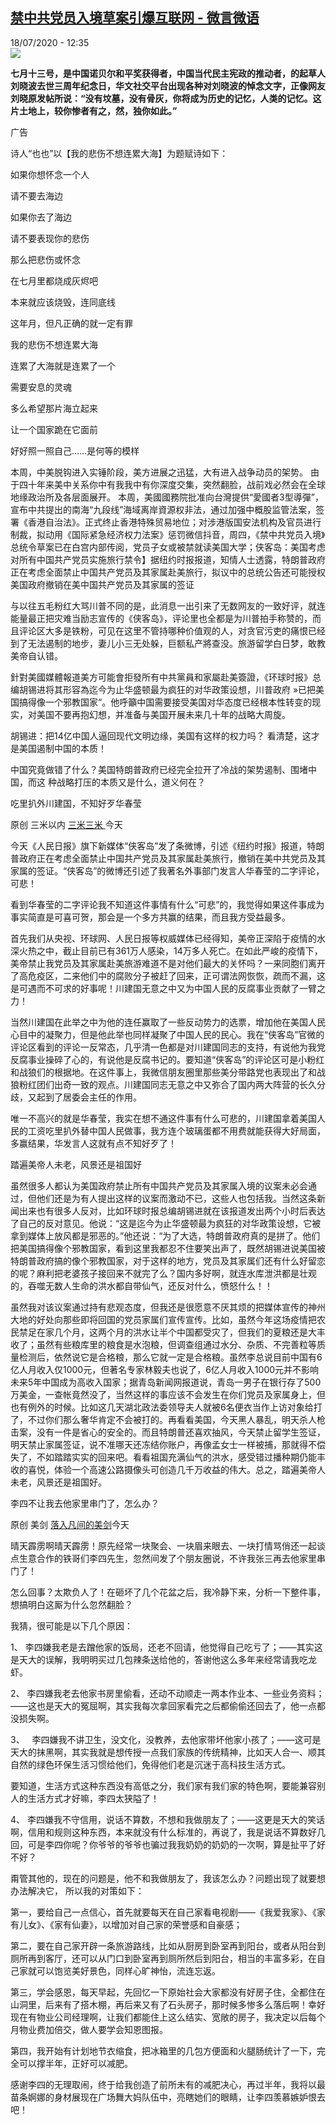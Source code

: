 <!--1595069715000-->
[禁中共党员入境草案引爆互联网 - 微言微语](http://www.rfi.fr//cn/%E4%B8%AD%E5%9B%BD/20200718-%E7%A6%81%E4%B8%AD%E5%85%B1%E5%85%9A%E5%91%98%E5%85%A5%E5%A2%83%E8%8D%89%E6%A1%88%E5%BC%95%E7%88%86%E4%BA%92%E8%81%94%E7%BD%91)
------

<div>18/07/2020 - 12:35</div><img src="https://s.rfi.fr/media/display/60657a3c-c8e2-11ea-95bf-005056bf87d6/w:310/p:16x9/2020-07-16T171324Z_1245378320_RC2HUH9ED5WU_RTRMADP_3_USA-CHINA-TRAVEL.JPG"><p><strong>七月十三号，是中国诺贝尔和平奖获得者，中国当代民主宪政的推动者，的起草人刘晓波去世三周年纪念日，华文社交平台出现各种对刘晓波的悼念文字，正像网友刘晓原发帖所说：“没有坟墓，没有骨灰，你将成为历史的记忆，人类的记忆。这片土地上，较你惨者有之，然，独你如此。”</strong></p><div class="t-content__body u-clearfix"><div class="m-interstitial"><div class="m-interstitial__ad"><divclass="m-block-ad "data-tms-ad-type="box"data-tms-ad-status="idle"data-tms-ad-pos="1"><div class="m-block-ad__label">广告</div><div class="m-block-ad__content"></div></div></div></div><p>诗人“也也”以【我的悲伤不想连累大海】为题赋诗如下：</p><p>如果你想怀念一个人</p><p>请不要去海边</p><p>如果你去了海边</p><p>请不要表现你的悲伤</p><p>那么把悲伤或怀念</p><p>在七月里都烧成灰烬吧</p><p>本来就应该烧毁，连同底线</p><p>这年月，但凡正确的就一定有罪</p><p>我的悲伤不想连累大海</p><p>连累了大海就是连累了一个</p><p>需要安息的灵魂</p><p>多么希望那片海立起来</p><p>让一个国家跪在它面前</p><p>好好照一照自己……是何等的模样</p><p>本周，中美脱钩进入实锤阶段，美方进展之迅猛，大有进入战争动员的架势。 由于四十年来美中关系你中有我我中有你深度交集，突然翻脸，战前戏必然会在全球地缘政治所及各层面展开。 本周，美國國務院批准向台灣提供“愛國者3型導彈”，宣布中共提出的南海“九段线”海域离岸資源权非法，通过加强中概股监管法案，签署《香港自治法》。正式终止香港特殊贸易地位；对涉港版国安法机构及官员进行制裁，拟动用《国际紧急经济权力法案》惩罚微信抖音，周四，《禁中共党员入境》总统令草案已在白宫内部传阅，党员子女或被禁就读美国大学；侠客岛：美国考虑对所有中国共产党员实施旅行禁令】据纽约时报报道，知情人士透露，特朗普政府正在考虑全面禁止中国共产党员及其家属赴美旅行，拟议中的总统公告还可能授权美国政府撤销在美中国共产党员及其家属的签证</p><p>与以往五毛粉红大骂川普不同的是，此消息一出引来了无数网友的一致好评，就连能量最正把灾难当励志宣传的《侠客岛》，评论里也全都是为川普拍手称赞的，而且评论区大多是铁粉，可见在这里不管持哪种价值观的人，对贪官污吏的痛恨已经到了无法遏制的地步，妻儿小三无处躲，巨额私产將查没。旅游留学白日梦，敢教美帝自认错。</p><p>針對美國媒體報道美方可能會拒發所有中共黨員和家屬赴美簽證，《环球时报》总编胡锡进将其形容為迄今为止华盛顿最为疯狂的对华政策设想，川普政府 »已把美国搞得像一个邪教国家“。他呼籲中国需要接受美国对华态度已经根本性转变的现实，对美国不要再抱幻想，并准备与美国开展未来几十年的战略大周旋。</p><p>胡锡进：把14亿中国人逼回现代文明边缘，美国有这样的权力吗？ 看清楚，这才是美国遏制中国的本质！</p><p>中国究竟做错了什么？美国特朗普政府已经完全拉开了冷战的架势遏制、围堵中国，而这 种战略打压的本质又是什么，道义何在？</p><p>吃里扒外川建国，不知好歹华春莹</p><p>原创 三米以内 <u>三米三米 </u>今天</p><p>今天《人民日报》旗下新媒体“侠客岛”发了条微博，引述《纽约时报》报道，特朗普政府正在考虑全面禁止中国共产党员及其家属赴美旅行，撤销在美中共党员及其家属的签证。“侠客岛”的微博还引述了我著名外事部门发言人华春莹的二字评论，可悲！</p><p>看到华春莹的二字评论我不知道这件事情有什么“可悲”的，我觉得如果这件事成为事实简直是可喜可贺，那会是一个多方共赢的结果，而且我方受益最多。</p><p>首先我们从央视、环球网、人民日报等权威媒体已经得知，美帝正深陷于疫情的水深火热之中，截止目前已有361万人感染，14万多人死亡。在如此严峻的疫情下，美帝禁止我党员及其家属赴美旅游难道不是对他们最大的关怀吗？一来同胞们离开了高危疫区，二来他们中的腐败分子被赶了回来，正可谓法网恢恢，疏而不漏，这是可遇而不可求的好事呢！川建国无意之中又为中国人民的反腐事业贡献了一臂之力！</p><p>当然川建国在此举之中为他的连任赢取了一些反动势力的选票，增加他在美国人民心目中的凝聚力，但是他此举也同样凝聚了中国人民的民心。我在“侠客岛”官微的评论区看到的评论一反常态，几乎清一色都是对川建国同志的支持，有说他为我党反腐事业操碎了心的，有说他是反腐书记的。要知道“侠客岛”的评论区可是小粉红和战狼们的根据地。在这件事上，我微信朋友圈里那些美分带路党也表现出了和战狼粉红团们出奇一致的观点。川建国同志无意之中又弥合了国内两大阵营的长久分歧，又起到了居委会主任的作用。</p><p>唯一不高兴的就是华春莹，我实在想不通这件事有什么可悲的，川建国拿着美国人民的工资吃里扒外替中国人民做事，我方连个玻璃蛋都不用费就能获得大好局面，多赢结果，华发言人这就有点不知好歹了！</p><p>踏遍美帝人未老，风景还是祖国好</p><p>虽然很多人都认为美国政府禁止所有中国共产党员及其家属入境的议案未必会通过，但他们还是为有人提出这样的议案而激动不已，这些人也包括我。当然这条新闻出来也有很多人反对，比如环球时报总编胡锡进就在该报道发出两个小时后表达了自己的反对意见。他说：“这是迄今为止华盛顿最为疯狂的对华政策设想，它被拿到媒体上放风都是邪恶的。”他还说：“为了大选，特朗普政府真的是拼了。他们把美国搞得像个邪教国家，看到这里我都忍不住要笑出声了，既然胡锡进说美国被特朗普政府搞的像个邪教国家，对于这样的地方，党员及其家属们还有什么好留恋的呢？麻利把老婆孩子接回来不就完了么？国内多好啊，就连水库泄洪都是壮观的，吞噬无数人生命的洪水都自带仙气，还反对什么，愤怒什么！！</p><p>虽然我对该议案通过持有悲观态度，但我还是很愿意不厌其烦的把媒体宣传的神州大地的好处向那些即将回国的党员家属们宣传宣传。比如，虽然今年这场疫情把农民禁足在家几个月，这两个月的洪水让半个中国都受灾了，但我们的夏粮还是大丰收了；虽然有些粮库里的粮食是水泡粮，但调查组通过水分、杂质、不完善粒等质量检测后，依然说它是合格粮，那么它就一定是合格粮。虽然李总说目前中国有6亿人月收入仅1000元，但著名专家林毅夫也说了，6亿人月收入1000元并不影响未来5年中国成为高收入国家；据青岛新闻网报道说，青岛一男子在银行存了500万美金，一查帐竟然没了，当然这样的事应该不会发生在你们党员及家属身上，但也有例外的时候。比如这几天湖北政法委领导夫人就被6名便衣当作上访对象给打了，不过你们那么奢华肯定不会被打的。再看看美国，今天黑人暴乱，明天杀人枪击案，没有一件是省心的安全的。而且特朗普还喜欢抽风，今天禁止留学生签证，明天禁止家属签证，说不准哪天还冻结你账户，再像孟女士一样被捕，那就得不偿失了，不如踏踏实实的回来吧。看看祖国充满仙气的洪水，感受错过播种期仍能丰收的喜悦，体验一个高速公路摄像头可创造几千万收益的伟大。总之，踏遍美帝人未老，风景还是祖国好。</p><p>李四不让我去他家里串门了，怎么办？</p><p>原创 美剑 <u>落入凡</u><u>间</u><u>的美</u><u>剑</u><u></u>今天</p><p>晴天霹雳啊晴天霹雳！原先经常一块聚会、一块眉来眼去、一块打情骂俏还一起谈点生意合作的铁哥们李四先生，忽然间发了个朋友圈说，不许我张三再去他家里串门了！</p><p>怎么回事？太欺负人了！在砸坏了几个花盆之后，我冷静下来，分析一下整件事，想搞明白这厮为什么忽然翻脸？</p><p>我猜，很可能是以下几个原因：</p><p>1、 李四嫌我老是去蹭他家的饭局，还老不回请，他觉得自己吃亏了；——其实这是天大的误解，我明明买过几包辣条送给他的，答谢他这么多年来经常请我吃龙虾。</p><p>2、 李四嫌我老去他家书房里偷看，还动不动顺走一两本作业本、一些业务资料；——这也是天大的冤屈啊，其实我每次拿回家看完之后都偷偷还回去了，他一点都没损失啊。</p><p>3、   李四嫌我不讲卫生，没文化，没教养，去他家带坏他家小孩了；——这可是天大的抹黑啊，其实我就是想传授一点我们家族的传统精神，比如天人合一、顺其自然的绿色环保生活习惯给他们，免得他们老是沉迷于高科技生活方式。</p><p>要知道，生活方式这种东西没有高低之分，我们家有我们家的特色啊，要能兼容别人的生活方式才好嘛，李四太狭隘了！</p><p>4、 李四嫌我不守信用，说话不算数，不想和我做朋友了；——这更是天大的笑话啊，信用和规则这种东西，本来就没有什么标准的，再说了，我是说话不算数好几回，可是李四你呢？你爷爷的爷爷也骗过我我奶奶的奶奶的一次啊，算是扯平了好不好？</p><p>甭管其他的，现在的问题是，他不和我做朋友了，我该怎么办？问题出现了就要想办法解决它， 所以我的对策如下：</p><p>第一，要给自己一点信心，首先就要每天在自己家看电视剧——《我爱我家》、《家有儿女》、《家有仙妻》，以增加对自己家的荣誉感和自豪感；</p><p>第二，要在自己家开辟一条旅游路线，比如从厨房到卧室再到阳台，或者从阳台到厕所再到客厅，还可以从门口到卧室再到厕所然后到阳台，相当的丰富多彩，在自己家就可以饱览美好景色，同样心旷神怡，流连忘返。</p><p>第三，学会感恩，每天早起，先回忆一下原始社会大家都没有好房子住，全都住在山洞里，后来有了搭木棚，再后来又有了石头房子，那时候多惨多么落后啊！幸好现在有物业公司经理啊，让我们都能住上这么结实、宽敞的房子，我决定以后每个月物业费加倍交，做人要学会知恩图报。</p><p>第四，我开始有计划地节衣缩食，把冰箱里的几包方便面和火腿肠统计了一下，完全可以撑半年，正好可以减肥。</p><p>感谢李四的无理取闹，终于给我创造了前所未有的减肥决心，再过半年，我将以最苗条婀娜的身材展现在广场舞大妈队伍中，亮瞎她们的眼睛，让李四羡慕嫉妒恨去吧！</p><p> </p><div class="o-self-promo o-self-promo--nl o-self-promo--hidden" data-selfpromo-newsletter></div><div class="o-self-promo o-self-promo--app o-self-promo--hidden" data-selfpromo-app></div></div>
